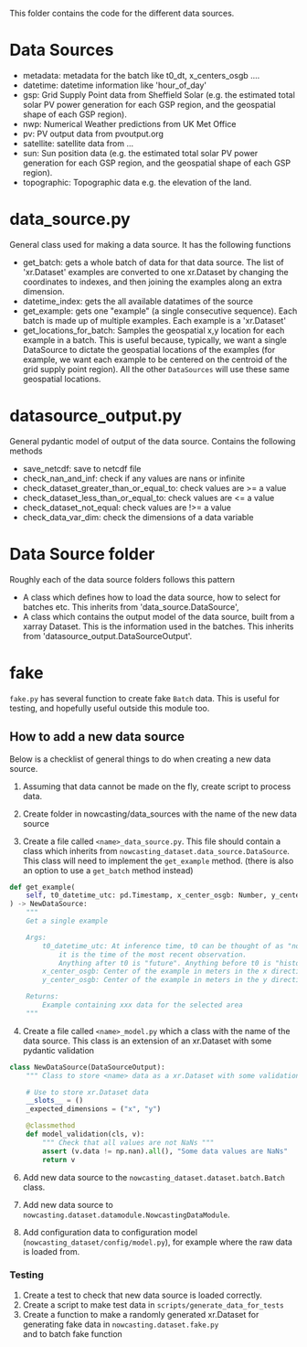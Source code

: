 This folder contains the code for the different data sources.

# Data Sources
- metadata: metadata for the batch like t0_dt, x_centers_osgb ....
- datetime: datetime information like 'hour_of_day'
- gsp: Grid Supply Point data from Sheffield Solar (e.g. the estimated total solar PV power generation for each
GSP region, and the geospatial shape of each GSP region).
- nwp: Numerical Weather predictions from UK Met Office
- pv: PV output data from pvoutput.org
- satellite: satellite data from ...
- sun: Sun position data (e.g. the estimated total solar PV power generation for each GSP region,
and the geospatial shape of each GSP region).
- topographic: Topographic data e.g. the elevation of the land.

# data_source.py

General class used for making a data source. It has the following functions
- get_batch: gets a whole batch of data for that data source. The list of 'xr.Dataset' examples are converted to
one xr.Dataset by changing the coordinates to indexes, and then joining the examples along an extra dimension.
- datetime_index: gets the all available datatimes of the source
- get_example: gets one "example" (a single consecutive sequence). Each batch is made up of multiple examples.
  Each example is a 'xr.Dataset'
- get_locations_for_batch: Samples the geospatial x,y location for each example in a batch. This is useful because,
 typically, we want a single DataSource to dictate the geospatial locations of the examples (for example,
 we want each example to be centered on the centroid of the grid supply point region). All the other
 `DataSources` will use these same geospatial locations.


# datasource_output.py

General pydantic model of output of the data source. Contains the following methods
- save_netcdf: save to netcdf file
- check_nan_and_inf: check if any values are nans or infinite
- check_dataset_greater_than_or_equal_to: check values are >= a value
- check_dataset_less_than_or_equal_to: check values are <= a value
- check_dataset_not_equal: check values are !>= a value
- check_data_var_dim: check the dimensions of a data variable

# <X> Data Source folder

Roughly each of the data source folders follows this pattern
- A class which defines how to load the data source, how to select for batches etc. This inherits from 'data_source.DataSource',
- A class which contains the output model of the data source, built from a xarray Dataset. This is the information used in the batches.
This inherits from 'datasource_output.DataSourceOutput'.


# fake

`fake.py` has several function to create fake `Batch` data. This is useful for testing,
and hopefully useful outside this module too.


## How to add a new data source

Below is a checklist of general things to do when creating a new data source.
1. Assuming that data cannot be made on the fly, create script to process data.

2. Create folder in nowcasting/data_sources with the name of the new data source

3. Create a file called `<name>_data_source.py`. This file should contain a class which
inherits from `nowcasting_dataset.data_source.DataSource`. This class will need to implement the `get_example` method.
(there is also an option to use a `get_batch` method instead)
```python
def get_example(
    self, t0_datetime_utc: pd.Timestamp, x_center_osgb: Number, y_center_osgb: Number
) -> NewDataSource:
    """
    Get a single example

    Args:
        t0_datetime_utc: At inference time, t0 can be thought of as "now":
            it is the time of the most recent observation.
            Anything after t0 is "future". Anything before t0 is "history".
        x_center_osgb: Center of the example in meters in the x direction in OSGB coordinates
        y_center_osgb: Center of the example in meters in the y direction in OSGB coordinates

    Returns:
        Example containing xxx data for the selected area
    """
```

4. Create a file called `<name>_model.py` which a class with the name of the data source. This class is an extension
of an xr.Dataset with some pydantic validation
```python
class NewDataSource(DataSourceOutput):
    """ Class to store <name> data as a xr.Dataset with some validation """

    # Use to store xr.Dataset data
    __slots__ = ()
    _expected_dimensions = ("x", "y")

    @classmethod
    def model_validation(cls, v):
        """ Check that all values are not NaNs """
        assert (v.data != np.nan).all(), "Some data values are NaNs"
        return v

```
6. Add new data source to the `nowcasting_dataset.dataset.batch.Batch` class.

7. Add new data source to `nowcasting.dataset.datamodule.NowcastingDataModule`.

8. Add configuration data to configuration model (`nowcasting_dataset/config/model.py`), for example where the raw data is loaded from.

### Testing
1. Create a test to check that new data source is loaded correctly.
2. Create a script to make test data in `scripts/generate_data_for_tests`
3. Create a function to make a randomly generated xr.Dataset for generating fake data in `nowcasting.dataset.fake.py` \
and to batch fake function
